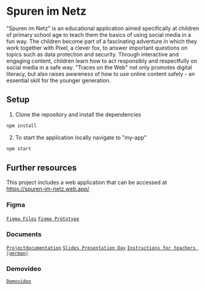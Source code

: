 # Spuren im Netz

"Spuren im Netz" is an educational application aimed specifically at children of primary school age to teach them the basics of using social media in a fun way. The children become part of a fascinating adventure in which they work together with Pixel, a clever fox, to answer important questions on topics such as data protection and security. Through interactive and engaging content, children learn how to act responsibly and respectfully on social media in a safe way. "Traces on the Web" not only promotes digital literacy, but also raises awareness of how to use online content safely - an essential skill for the younger generation.

## Setup
1. Clone the repository and install the dependencies
```bash
npm install
```
2. To start the application locally navigate to "my-app"
```bash
npm start
```

## Further resources
This project includes a web application that can be accessed at https://spuren-im-netz.web.app/

### Figma
[`Figma Files`](https://www.figma.com/file/4oUgWHqiOGxE8lnCsqiwDV/Schule-4.0?type=design&node-id=240%3A1111&mode=design&t=5FjRcEfwjsvLVROd-1)
[`Figma Prototype`](https://www.figma.com/proto/4oUgWHqiOGxE8lnCsqiwDV/Schule-4.0?type=design&node-id=918-29799&t=IYXwYxELblZtt9ZW-1&scaling=scale-down&page-id=240%3A1111&starting-point-node-id=918%3A29799&show-proto-sidebar=1&mode=design)

### Documents
[`Projectdocumentation`](https://github.com/LilJane96/spuren-im-netz/blob/main/documents/Spuren%20im%20Netz%20-%20Documentation.pdf)
[`Slides Presentation Day`](https://github.com/LilJane96/spuren-im-netz/blob/main/documents/presentation_german.pdf)
[`Instructions for teachers (german)`](https://github.com/LilJane96/spuren-im-netz/blob/main/documents/SpurenImNetz_teacher_instructions.docx.pdf)

### Demovideo
[`Demovideo`](https://cloud.mi.hdm-stuttgart.de/s/d3SAQCbcdbiX8k2)
